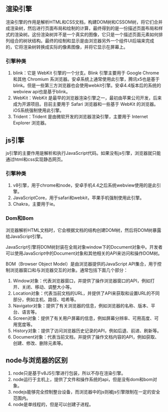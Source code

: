 ## 渲染引擎

渲染引擎的作用是解析HTML和CSS文档，构建DOM树和CSSOM树，将它们合并成渲染树，然后进行页面布局和绘制的计算，最终得到的是一份描述页面布局和样式的渲染树。这份渲染树并不是一个真实的图像，它只是一个描述页面元素如何排列组合的树状结构。最终的绘制和显示是由浏览器另外一个组件UI后端来完成的，它将渲染树转换成实际的像素图像，并将它显示在屏幕上。

### 引擎种类

1. blink：它是 WebKit 引擎的一个分支。Blink 引擎主要用于 Google Chrome 和其他 Chromium 系浏览器。安卓系统上通常使用此引擎，腾讯x5也是基于blink。但是一些第三方浏览器也会使用webkit引擎。安卓4.4版本后的系统的webview api也是基于blink。
2. WebKit：WebKit 是最早的浏览器渲染引擎之一，最初由苹果公司开发，后来成为开源项目。目前主要用于 Safari 浏览器和一些基于 WebKit 的浏览器。iOS系统强制使用此引擎。
3. Trident：Trident 是由微软开发的浏览器渲染引擎，主要用于 Internet Explorer 浏览器。

## js引擎

js引擎的主要作用是解析和执行JavaScript代码。如果没有js引擎，浏览器就只能通过html和css实现静态网页。

### 引擎种类

1. v8引擎，用于chrome和node，安卓手机4.4之后系统webview使用的是此引擎。
2. JavaScriptCore，用于safari和webkit，苹果手机强制使用此引擎。
3. Chakra，主要用于ie。

### Dom和Bom

浏览器解析HTML文档时，它会根据文档的结构创建DOM树，然后将DOM树暴露给JavaScript引擎。

JavaScript引擎将DOM树封装在全局对象window下的Document对象中。开发者可以使用JavaScript中的Document对象和其他相关的API来访问和操作DOM树。

BOM（Browser Object Model）是由浏览器提供的JavaScript API集合，用于控制浏览器窗口和与浏览器交互的对象。通常包括下面几个部分：

1. Window对象：代表浏览器窗口，并提供了操作浏览器窗口的API，例如打开、关闭、移动、调整大小等。
2. Location对象：代表当前文档的URL，并提供了API来获取和设置URL的不同部分，例如主机、路径、哈希等。
3. Navigator对象：提供了有关浏览器的信息，例如浏览器的名称、版本、平台、语言等。
4. Screen对象：提供了有关用户屏幕的信息，例如屏幕分辨率、可用高度、可用宽度等。
5. History对象：提供了访问浏览器历史记录的API，例如后退、前进、刷新等。
6. Document对象：代表当前文档，并提供了操作文档内容的API，例如获取、创建、修改、删除元素等。

## node与浏览器的区别

1. node只是基于v8JS引擎进行包装，所以不存在渲染引擎。
2. node运行于主机上，提供了文件和操作系统的api，但是没有dom和bom对象。
3. nodejs能够完全控制整台设备，而浏览器中的js则被js引擎限制在一定的安全范围内。
4. node是单线程的，但是可以创建子进程。
